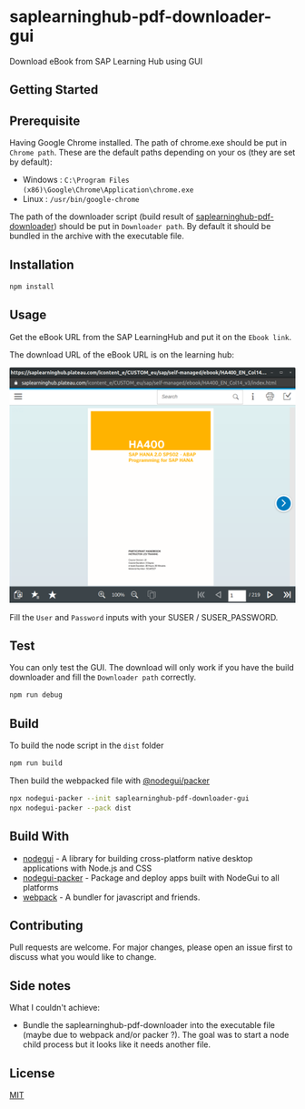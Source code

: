 # saplearninghub-pdf-downloader-gui

Download eBook from SAP Learning Hub using GUI

## Getting Started

## Prerequisite

Having Google Chrome installed.
The path of chrome.exe should be put in `Chrome path`. These are the default paths depending on your os (they are set by default):

- Windows : `C:\Program Files (x86)\Google\Chrome\Application\chrome.exe`
- Linux : `/usr/bin/google-chrome`

The path of the downloader script (build result of [saplearninghub-pdf-downloader](https://github.com/AZn5ReD/saplearninghub-pdf-downloader)) should be put in `Downloader path`. By default it should be bundled in the archive with the executable file.

## Installation

```bash
npm install
```

## Usage

Get the eBook URL from the SAP LearningHub and put it on the `Ebook link`.

The download URL of the eBook URL is on the learning hub:

![SAP Learning Hub](images/readme_SAP_LearningHub.png)

Fill the `User` and `Password` inputs with your SUSER / SUSER_PASSWORD.

## Test

You can only test the GUI. The download will only work if you have the build downloader and fill the `Downloader path` correctly.

```bash
npm run debug
```

## Build

To build the node script in the `dist` folder

```bash
npm run build
```

Then build the webpacked file with [@nodegui/packer](https://github.com/nodegui/packer)

```bash
npx nodegui-packer --init saplearninghub-pdf-downloader-gui
npx nodegui-packer --pack dist
```

## Build With

- [nodegui](https://github.com/nodegui/nodegui) - A library for building cross-platform native desktop applications with Node.js and CSS
- [nodegui-packer](https://github.com/nodegui/packer) - Package and deploy apps built with NodeGui to all platforms
- [webpack](https://github.com/webpack/webpack) - A bundler for javascript and friends.

## Contributing

Pull requests are welcome. For major changes, please open an issue first to discuss what you would like to change.

## Side notes

What I couldn't achieve:

- Bundle the saplearninghub-pdf-downloader into the executable file (maybe due to webpack and/or packer ?). The goal was to start a node child process but it looks like it needs another file.

## License

[MIT](https://choosealicense.com/licenses/mit/)
